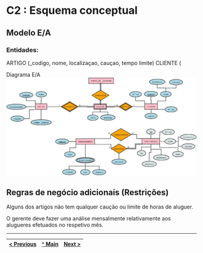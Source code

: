 # C2 : Esquema conceptual

## Modelo E/A

### Entidades:

ARTIGO (_codigo, nome, localizaçao, cauçao, tempo limite) 
CLIENTE (


Diagrama E/A 
![An alternative description](images/Diagrama2.jpeg)

## Regras de negócio adicionais (Restrições)
Alguns dos artigos não tem qualquer caução ou limite de horas de aluguer.

O gerente deve fazer uma análise mensalmente relativamente aos alugueres efetuados no respetivo mês. 


---
[< Previous](rebd01.md) | [^ Main](https://github.com/tcm-sibd-g07/SIBD07/) | [Next >](rebd03.md)
:--- | :---: | ---: 
